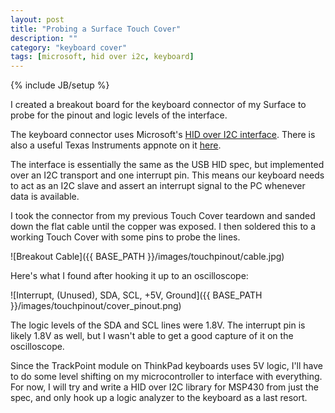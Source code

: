 ```yaml
---
layout: post
title: "Probing a Surface Touch Cover"
description: ""
category: "keyboard cover"
tags: [microsoft, hid over i2c, keyboard]
---
```

{% include JB/setup %}

I created a breakout board for the keyboard connector of my Surface to probe for the pinout and logic levels of the interface.

The keyboard connector uses Microsoft's [HID over I2C interface](https://msdn.microsoft.com/en-us/library/windows/hardware/Dn642101.aspx). There is also a useful Texas Instruments appnote on it [here](http://www.ti.com/lit/an/slaa569/slaa569.pdf).

The interface is essentially the same as the USB HID spec, but implemented over an I2C transport and one interrupt pin. This means our keyboard needs to act as an I2C slave and assert an interrupt signal to the PC whenever data is available.

I took the connector from my previous Touch Cover teardown and sanded down the flat cable until the copper was exposed. I then soldered this to a working Touch Cover with some pins to probe the lines.

![Breakout Cable]({{ BASE_PATH }}/images/touchpinout/cable.jpg)

Here's what I found after hooking it up to an oscilloscope:

![Interrupt, (Unused), SDA, SCL, +5V, Ground]({{ BASE_PATH }}/images/touchpinout/cover_pinout.png)

The logic levels of the SDA and SCL lines were 1.8V. The interrupt pin is likely 1.8V as well, but I wasn't able to get a good capture of it on the oscilloscope.

Since the TrackPoint module on ThinkPad keyboards uses 5V logic, I'll have to do some level shifting on my microcontroller to interface with everything. For now, I will try and write a HID over I2C library for MSP430 from just the spec, and only hook up a logic analyzer to the keyboard as a last resort.
